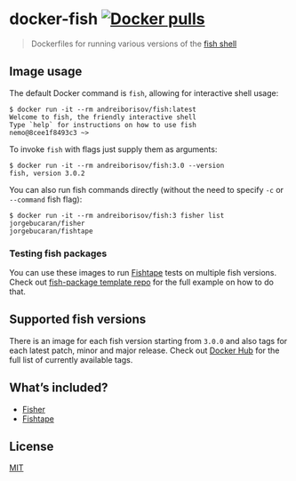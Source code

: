 # docker-fish [![Docker pulls](https://img.shields.io/docker/pulls/andreiborisov/fish.svg?logo=docker&label=pulls&color=2396ed)](https://hub.docker.com/repository/docker/andreiborisov/fish)

> Dockerfiles for running various versions of the [fish shell](https://fishshell.com)

## Image usage

The default Docker command is `fish`, allowing for interactive shell usage:

```console
$ docker run -it --rm andreiborisov/fish:latest
Welcome to fish, the friendly interactive shell
Type `help` for instructions on how to use fish
nemo@8cee1f8493c3 ~>
```

To invoke `fish` with flags just supply them as arguments:

```console
$ docker run -it --rm andreiborisov/fish:3.0 --version
fish, version 3.0.2
```

You can also run fish commands directly (without the need to specify `-c` or `--command` fish flag):

```console
$ docker run -it --rm andreiborisov/fish:3 fisher list
jorgebucaran/fisher
jorgebucaran/fishtape
```

### Testing fish packages

You can use these images to run [Fishtape](https://github.com/jorgebucaran/fishtape) tests on multiple fish versions. Check out [fish-package template repo](https://github.com/andreiborisov/fish-package) for the full example on how to do that.

## Supported fish versions

There is an image for each fish version starting from `3.0.0` and also tags for each latest patch, minor and major release. Check out [Docker Hub](https://hub.docker.com/repository/docker/andreiborisov/fish/tags) for the full list of currently available tags.

## What’s included?

* [Fisher](https://github.com/jorgebucaran/fisher)
* [Fishtape](https://github.com/jorgebucaran/fishtape)

## License

[MIT](LICENSE)
